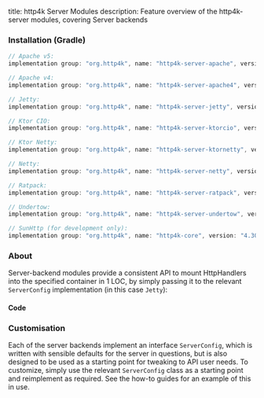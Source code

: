 title: http4k Server Modules
description: Feature overview of the http4k-server modules, covering Server backends

### Installation (Gradle)

```groovy
// Apache v5: 
implementation group: "org.http4k", name: "http4k-server-apache", version: "4.30.8.0"

// Apache v4: 
implementation group: "org.http4k", name: "http4k-server-apache4", version: "4.30.8.0"

// Jetty: 
implementation group: "org.http4k", name: "http4k-server-jetty", version: "4.30.8.0"

// Ktor CIO: 
implementation group: "org.http4k", name: "http4k-server-ktorcio", version: "4.30.8.0"

// Ktor Netty: 
implementation group: "org.http4k", name: "http4k-server-ktornetty", version: "4.30.8.0"

// Netty: 
implementation group: "org.http4k", name: "http4k-server-netty", version: "4.30.8.0"

// Ratpack: 
implementation group: "org.http4k", name: "http4k-server-ratpack", version: "4.30.8.0"

// Undertow: 
implementation group: "org.http4k", name: "http4k-server-undertow", version: "4.30.8.0"

// SunHttp (for development only): 
implementation group: "org.http4k", name: "http4k-core", version: "4.30.8.0"
```

### About
Server-backend modules provide a consistent API to mount HttpHandlers into the specified container in 1 LOC, by 
simply passing it to the relevant `ServerConfig` implementation (in this case `Jetty`):

#### Code [<img class="octocat"/>](https://github.com/http4k/http4k/blob/master/src/docs/guide/reference/servers/example_http.kt)

<script src="https://gist-it.appspot.com/https://github.com/http4k/http4k/blob/master/src/docs/guide/reference/servers/example_http.kt"></script>

### Customisation
Each of the server backends implement an interface `ServerConfig`, which is written with sensible defaults for the server in questions, 
but is also designed to be used as a starting point for tweaking to API user needs. To customize, simply use the relevant `ServerConfig` 
class as a starting point and reimplement as required. See the how-to guides for an example of this in use.
